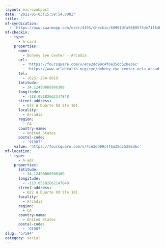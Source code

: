 ```yaml
---
layout: micropubpost
date: '2021-05-03T15:59:54.000Z'
title: ''
mf-syndication:
  - 'https://www.swarmapp.com/user/4195/checkin/60901dfa96895f5de71f64b5'
mf-checkin:
  - type:
      - h-card
    properties:
      name:
        - Doheny Eye Center - Arcadia
      url:
        - 'https://foursquare.com/v/4ce2dd99c4f6a35dc528e36c'
        - 'https://www.uclahealth.org/eye/doheny-eye-center-ucla-arcadia'
      tel:
        - (626) 254-9010
      latitude:
        - 34.12490808906389
      longitude:
        - -118.05182662147848
      street-address:
        - 622 W Duarte Rd Ste 101
      locality:
        - Arcadia
      region:
        - CA
      country-name:
        - United States
      postal-code:
        - '91007'
    value: 'https://foursquare.com/v/4ce2dd99c4f6a35dc528e36c'
mf-location:
  - type:
      - h-adr
    properties:
      latitude:
        - 34.12490808906389
      longitude:
        - -118.05182662147848
      street-address:
        - 622 W Duarte Rd Ste 101
      locality:
        - Arcadia
      region:
        - CA
      country-name:
        - United States
      postal-code:
        - '91007'
slug: '57594'
category: social
---
```

